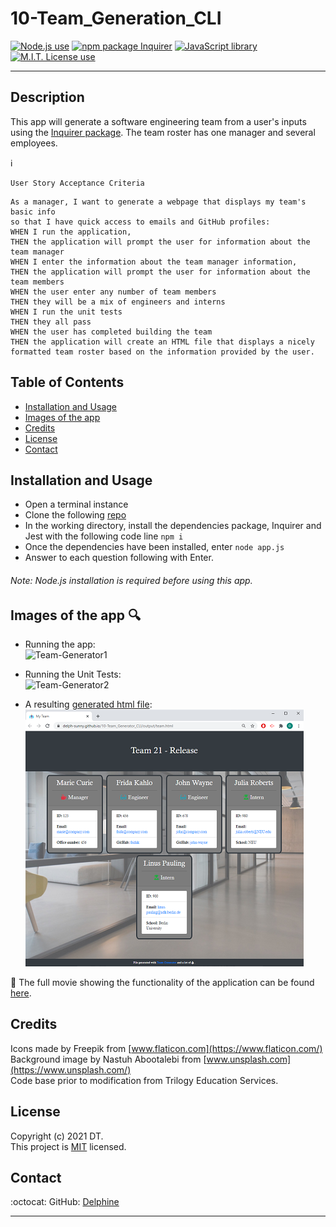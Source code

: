 # 10-Team_Generation_CLI

 <a href="https://img.shields.io/badge/node-v12.19.0-orange?style=plastic"><img alt="Node.js use" src="https://img.shields.io/badge/node-v12.19.0-orange?style=plastic"/></a>
 <a href="https://img.shields.io/badge/npm-Inquirer-red?style=plastic"><img alt="npm package Inquirer" src="https://img.shields.io/badge/npm-Inquirer-red?style=plastic" /></a> 
<a href="https://img.shields.io/badge/js%20Library-Jest-blue?style=plastic"><img alt="JavaScript library" src="https://img.shields.io/badge/js%20Library-Jest-blue?style=plastic"/></a>
 <a href="https://img.shields.io/badge/License-MIT-brightgreen?style=plastic"><img alt="M.I.T. License use" src="https://img.shields.io/badge/License-MIT-brightgreen?style=plastic"/></a>  

---

## Description
This app will generate a software engineering team from a user's inputs using the [Inquirer package](https://www.npmjs.com/package/inquirer). The team roster has one manager and several employees. 

:information_source:  

```
User Story Acceptance Criteria
```
```
As a manager, I want to generate a webpage that displays my team's basic info
so that I have quick access to emails and GitHub profiles:  
WHEN I run the application,
THEN the application will prompt the user for information about the team manager
WHEN I enter the information about the team manager information, 
THEN the application will prompt the user for information about the team members
WHEN the user enter any number of team members
THEN they will be a mix of engineers and interns
WHEN I run the unit tests
THEN they all pass
WHEN the user has completed building the team
THEN the application will create an HTML file that displays a nicely formatted team roster based on the information provided by the user.
```


## Table of Contents  

* [Installation and Usage](#Installation-and-Usage)  
* [Images of the app](#Images-of-the-app-) 
* [Credits](#Credits)  
* [License](#License)  
* [Contact](#Contact) 


## Installation and Usage 
  
- Open a terminal instance  
- Clone the following [repo](https://github.com/Delph-Sunny/10-Team_Generator_CLI)  
- In the working directory, install the dependencies package, Inquirer and Jest with the following code line `npm i`  
- Once the dependencies have been installed, enter `node app.js`  
- Answer to each question following with Enter.   

###### Note: Node.js installation is required before using this app.  


## Images of the app :mag: 

- Running the app:  
![Team-Generator1](./images/snippet1.gif) 

  

- Running the Unit Tests:  
![Team-Generator2](./images/snippet2.gif)  



- A resulting [generated html file](https://delph-sunny.github.io/10-Team_Generator_CLI/output/team.html):  
![Team-Generator3](./images/snippet3.PNG) 

:movie_camera: The full movie showing the functionality of the application can be found [here](https://drive.google.com/file/d/1SqXrxeWPc20PibPimWQBmNT7df8yMfol/view). 

## Credits
 
Icons made by Freepik from [www.flaticon.com](https://www.flaticon.com/)  
Background image by Nastuh Abootalebi from [www.unsplash.com](https://www.unsplash.com/)  
Code base prior to modification from Trilogy Education Services.


## License  

Copyright (c) 2021 DT.  
This project is [MIT](https://choosealicense.com/licenses/mit) licensed.

## Contact  

:octocat:  GitHub: [Delphine](https://github.com/Delph-Sunny)  


---